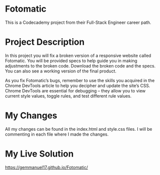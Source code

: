 # Fotomatic
This is a Codecademy project from their Full-Stack Engineer career path.

# Project Description
In this project you will fix a broken version of a responsive website called Fotomatic. You will be provided specs to help guide you in making adjustments to the broken code. Download the broken code and the specs. You can also see a working version of the final product.

As you fix Fotomatic’s bugs, remember to use the skills you acquired in the Chrome DevTools article to help you decipher and update the site’s CSS. Chrome DevTools are essential for debugging – they allow you to view current style values, toggle rules, and test different rule values.

# My Changes

All my changes can be found in the index.html and style.css files. I will be commenting in each file where I made the changes.

# My Live Solution

https://gemmanuel17.github.io/Fotomatic/
